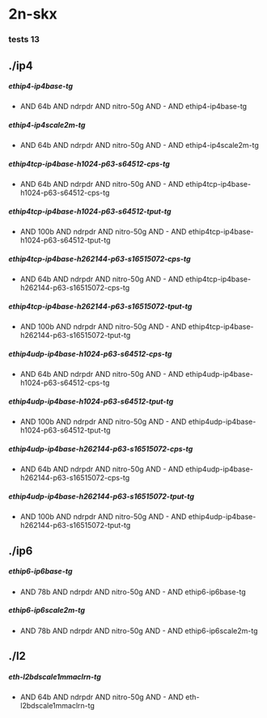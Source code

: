 # 2n-skx
### tests 13
## ./ip4
##### ethip4-ip4base-tg
- AND 64b AND ndrpdr AND nitro-50g AND - AND ethip4-ip4base-tg
##### ethip4-ip4scale2m-tg
- AND 64b AND ndrpdr AND nitro-50g AND - AND ethip4-ip4scale2m-tg
##### ethip4tcp-ip4base-h1024-p63-s64512-cps-tg
- AND 64b AND ndrpdr AND nitro-50g AND - AND ethip4tcp-ip4base-h1024-p63-s64512-cps-tg
##### ethip4tcp-ip4base-h1024-p63-s64512-tput-tg
- AND 100b AND ndrpdr AND nitro-50g AND - AND ethip4tcp-ip4base-h1024-p63-s64512-tput-tg
##### ethip4tcp-ip4base-h262144-p63-s16515072-cps-tg
- AND 64b AND ndrpdr AND nitro-50g AND - AND ethip4tcp-ip4base-h262144-p63-s16515072-cps-tg
##### ethip4tcp-ip4base-h262144-p63-s16515072-tput-tg
- AND 100b AND ndrpdr AND nitro-50g AND - AND ethip4tcp-ip4base-h262144-p63-s16515072-tput-tg
##### ethip4udp-ip4base-h1024-p63-s64512-cps-tg
- AND 64b AND ndrpdr AND nitro-50g AND - AND ethip4udp-ip4base-h1024-p63-s64512-cps-tg
##### ethip4udp-ip4base-h1024-p63-s64512-tput-tg
- AND 100b AND ndrpdr AND nitro-50g AND - AND ethip4udp-ip4base-h1024-p63-s64512-tput-tg
##### ethip4udp-ip4base-h262144-p63-s16515072-cps-tg
- AND 64b AND ndrpdr AND nitro-50g AND - AND ethip4udp-ip4base-h262144-p63-s16515072-cps-tg
##### ethip4udp-ip4base-h262144-p63-s16515072-tput-tg
- AND 100b AND ndrpdr AND nitro-50g AND - AND ethip4udp-ip4base-h262144-p63-s16515072-tput-tg
## ./ip6
##### ethip6-ip6base-tg
- AND 78b AND ndrpdr AND nitro-50g AND - AND ethip6-ip6base-tg
##### ethip6-ip6scale2m-tg
- AND 78b AND ndrpdr AND nitro-50g AND - AND ethip6-ip6scale2m-tg
## ./l2
##### eth-l2bdscale1mmaclrn-tg
- AND 64b AND ndrpdr AND nitro-50g AND - AND eth-l2bdscale1mmaclrn-tg
